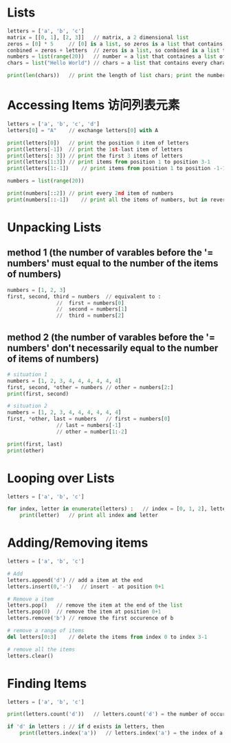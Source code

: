 # Lists
```Python
letters = ['a', 'b', 'c']
matrix = [[0, 1], [2, 3]]	// matrix, a 2 dimensional list
zeros = [0] * 5		// [0] is a list, so zeros is a list that contains five 0
conbined = zeros + letters	// zeros is a list, so conbined is a list that contains all elements of zeros and letters
numbers = list(range(20))	// number = a list that containes a list of number from 0 to 20-1
chars = list("Hello World")	// chars = a list that contains every characters of 'Hello World'

print(len(chars))	// print the length of list chars; print the number of elments of list chars
```
# Accessing Items 访问列表元素
```python
letters = ['a', 'b', 'c', 'd']
letters[0] = "A" 	// exchange letters[0] with A 

print(letters[0])	// print the position 0 item of letters
print(letters[-1])	// print the 1st-last item of letters
print(letters[: 3])	// print the first 3 items of letters
print(letters[1:3])	// print items from position 1 to position 3-1
print(letters[1:-1])	// print items from position 1 to position -1-1(2nd-last)
```
```python
numbers = list(range(20))

print(numbers[::2])	// print every 2nd item of numbers
print(numbers[::-1])	// print all the items of numbers, but in reverse order
```
# Unpacking Lists
## method 1 (the number of varables before the '= numbers' must equal to the number of the items of numbers)
```python
numbers = [1, 2, 3]
first, second, third = numbers	// equivalent to :
				// 	first = numbers[0]
				//	second = numbers[1]
				//	third = numbers[2]

```
## method 2 (the number of varables before the '= numbers' don't necessarily equal to the number of items of numbers)
```python
# situation 1
numbers = [1, 2, 3, 4, 4, 4, 4, 4, 4]
first, second, *other = numbers	// other = numbers[2:]
print(first, second)

# situation 2
numbers = [1, 2, 3, 4, 4, 4, 4, 4, 4]
first, *other, last = numbers	// first = numbers[0]
				// last = numbers[-1]
				// other = number[1:-2]

print(first, last)
print(other)
```
# Looping over Lists
```python
letters = ['a', 'b', 'c']

for index, letter in enumerate(letters) :	// index = [0, 1, 2], letter = ['a', 'b', 'c'] 
	print(letter)	// print all index and letter
```
# Adding/Removing items
```python
letters = ['a', 'b', 'c']

# Add
letters.append('d')	// add a item at the end
letters.insert(0,'-')	// insert - at position 0+1

# Remove a item
letters.pop()	// remove the item at the end of the list
letters.pop(0)	// remove the item at position 0+1
letters.remove('b')	// remove the first occurence of b

# remove a range of items
del letters[0:3]	// delete the items from index 0 to index 3-1

# remove all the items
letters.clear()
```
# Finding Items
```python
letters = ['a', 'b', 'c']

print(letters.count('d'))	// letters.count('d') = the number of occurances of d in letters

if 'd' in letters :	// if d exists in letters, then
	print(letters.index('a'))	// letters.index('a') = the index of a

```
